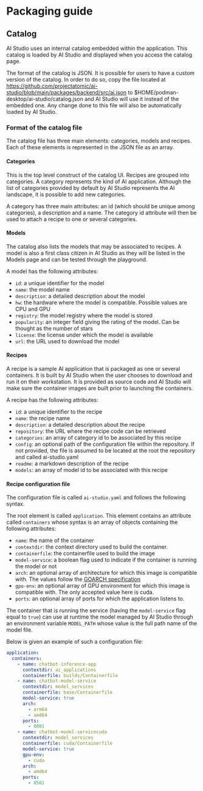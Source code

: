 # Packaging guide

## Catalog

AI Studio uses an internal catalog embedded within the application. This catalog is loaded
by AI Studio and displayed when you access the catalog page.

The format of the catalog is JSON. It is possible for users to have a custom version of
the catalog. In order to do so, copy the file located at https://github.com/projectatomic/ai-studio/blob/main/packages/backend/src/ai.json
to $HOME/podman-desktop/ai-studio/catalog.json and AI Studio will use it instead of the embedded one.
Any change done to this file will also be automatically loaded by AI Studio.

### Format of the catalog file

The catalog file has three main elements: categories, models and recipes. Each of these elements is
represented in the JSON file as an array.

#### Categories

This is the top level construct of the catalog UI. Recipes are grouped into categories. A category
represents the kind of AI application. Although the list of categories provided by default by
AI Studio represents the AI landscape, it is possible to add new categories.

A category has three main attributes: an id (which should be unique among categories), a description
and a name. The category id attribute will then be used to attach a recipe to one or several categories.

#### Models

The catalog also lists the models that may be associated to recipes. A model is also a first class
citizen in AI Studio as they will be listed in the Models page and can be tested through the playground.

A model has the following attributes:
- ```id```: a unique identifier for the model
- ```name```: the model name
- ```description```: a detailed description about the model
- ```hw```: the hardware where the model is compatible. Possible values are CPU and GPU
- ```registry```: the model registry where the model is stored
- ```popularity```: an integer field giving the rating of the model. Can be thought as the number of stars
- ```license```: the license under which the model is available
- ```url```: the URL used to download the model

#### Recipes

A recipe is a sample AI application that is packaged as one or several containers. It is built by AI Studio when the user chooses to download and run it on their workstation. It is provided as
source code and AI Studio will make sure the container images are built prior to launching the containers.

A recipe has the following attributes:
- ```id```: a unique identifier to the recipe
- ```name```: the recipe name
- ```description```: a detailed description about the recipe
- ```repository```: the URL where the recipe code can be retrieved
- ```categories```: an array of category id to be associated by this recipe
- ```config```: an optional path of the configuration file within the repository. If not provided, the file is assumed to be located at the root the repository and called ai-studio.yaml
- ```readme```: a markdown description of the recipe
- ```models```: an array of model id to be associated with this recipe

#### Recipe configuration file

The configuration file is called ```ai-studio.yaml``` and follows the following syntax.

The root element is called ```application```. This element contains an attribute called ```containers```
whose syntax is an array of objects containing the following attributes:
- ```name```: the name of the container
- ```contextdir```: the context directory used to build the container.
- ```containerfile```: the containerfile used to build the image
- ```model-service```: a boolean flag used to indicate if the container is running the model or not
- ```arch```: an optional array of architecture for which this image is compatible with. The values follow the
[GOARCH specification](https://go.dev/src/go/build/syslist.go)
- ```gpu-env```: an optional array of GPU environment for which this image is compatible with. The only accepted value here is cuda.
- ```ports```: an optional array of ports for which the application listens to.

The container that is running the service (having the ```model-service``` flag equal to ```true```) can use at runtime
the model managed by AI Studio through an environment variable ```MODEL_PATH``` whose value is the full path name of the
model file.

Below is given an example of such a configuration file:
```yaml
application:
  containers:
    - name: chatbot-inference-app
      contextdir: ai_applications
      containerfile: builds/Containerfile
    - name: chatbot-model-service
      contextdir: model_services
      containerfile: base/Containerfile
      model-service: true
      arch:
        - arm64
        - amd64
      ports:
        - 8001
    - name: chatbot-model-servicecuda
      contextdir: model_services
      containerfile: cuda/Containerfile
      model-service: true 
      gpu-env:
        - cuda
      arch: 
        - amd64
      ports:
        - 8501
```



